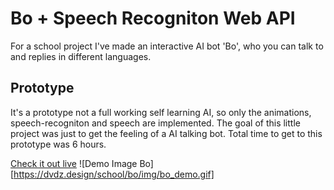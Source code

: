 # Bo + Speech Recogniton Web API

For a school project I've made an interactive AI bot 'Bo', who you can talk to and replies in different languages.

## Prototype

It's a prototype not a full working self learning AI, so only the animations, speech-recogniton and speech are implemented. The goal of this little project was just to get the feeling of a AI talking bot. Total time to get to this prototype was 6 hours.

[Check it out live](https://dvdz.design/school/bo)
![Demo Image Bo][https://dvdz.design/school/bo/img/bo_demo.gif]

